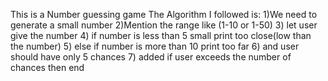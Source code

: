 This is a Number guessing game 
The Algorithm I followed is:
1)We need to generate a small number
2)Mention the range like (1-10 or 1-50)
3) let user give the number
4) if number is less than 5 small print too close(low than the number)
5) else if number is more than 10 print too far
6) and user should have only 5 chances
7) added if user exceeds the number of chances then end

